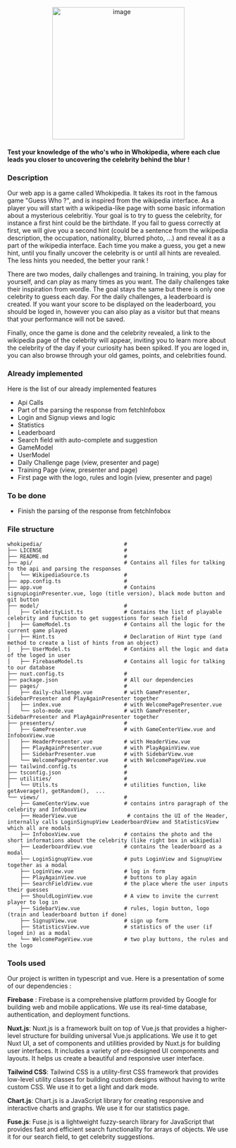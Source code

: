 <p align="center">
  <a href="https://whokipedia.com">
    <img src="https://github.com/roxannecvl/whokipedia/assets/125833841/7c6187cd-d6ec-4b97-8928-ae01c4b08cc6" alt="image" width="300">
  </a>
</p>


#### Test your knowledge of the who's who in Whokipedia, where each clue leads you closer to uncovering the celebrity behind the blur !

### Description 
Our web app is a game called Whokipedia. It takes its root in the famous game "Guess Who ?", and is inspired from the wikipedia interface. As a player you will start with a wikipedia-like page with some basic information about a mysterious celebritiy. Your goal is to try to guess the celebrity, for instance a first hint could be the birthdate. If you fail to guess correctly at first, we will give you a second hint (could be a sentence from the wikipedia description, the occupation, nationality, blurred photo, …) and reveal it as a part of the wikipedia interface. Each time you make a guess, you get a new hint, until you finally uncover the celebrity is or until all hints are revealed. The less hints you needed, the better your rank ! <br>

There are two modes, daily challenges and training. In training, you play for yourself, and can play as many times as you want. The daily challenges take their inspiration from wordle. The goal stays the same but there is only one celebrity to guess each day. For the daily challenges, a leaderboard is created. If you want your score to be displayed on the leaderboard, you should be loged in, however you can also play as a visitor but that means that your performance will not be saved. <br>

Finally, once the game is done and the celebrity revealed, a link to the wikipedia page of the celebrity will appear, inviting you to learn more about the celebrity of the day if your curiosity has been spiked. If you are loged in, you can also browse through your old games, points, and celebrities found.

### Already implemented 
Here is the list of our already implemented features 
- Api Calls
- Part of the parsing the response from fetchInfobox
- Login and Signup views and logic
- Statistics 
- Leaderboard
- Search field with auto-complete and suggestion
- GameModel
- UserModel 
- Daily Challenge page (view, presenter and page)
- Training Page (view, presenter and page)
- First page with the logo, rules and login (view, presenter and page)

### To be done
- Finish the parsing of the response from fetchInfobox

### File structure 
```
whokipedia/                          # 
├── LICENSE                          #
├── README.md                        #
├── api/                             # Contains all files for talking to the api and parsing the responses
│   └── WikipediaSource.ts           #
├── app.config.ts                    #
├── app.vue                          # Contains signupLoginPresenter.vue, logo (title version), black mode button and git button
├── model/                           #
│   ├── CelebrityList.ts             # Contains the list of playable celebrity and function to get suggestions for seach field
│   ├── GameModel.ts                 # Contains all the logic for the current game played 
│   ├── Hint.ts                      # Declaration of Hint type (and method to create a list of hints from an object)
│   ├── UserModel.ts                 # Contains all the logic and data of the loged in user
│   ├── FirebaseModel.ts             # Contains all logic for talking to our database
├── nuxt.config.ts                   #
├── package.json                     # All our dependencies 
├── pages/                           #
│   ├── daily-challenge.vue          # with GamePresenter, SidebarPresenter and PlayAgainPresenter together
│   ├── index.vue                    # with WelcomePagePresenter.vue
│   └── solo-mode.vue                # with GamePresenter, SidebarPresenter and PlayAgainPresenter together
├── presenters/                      #
│   ├── GamePresenter.vue            # with GameCenterView.vue and InfoboxView.vue
│   ├── HeaderPresenter.vue          # with HeaderView.vue
│   ├── PlayAgainPresenter.vue       # with PlayAgainView.vue
│   ├── SidebarPresenter.vue         # with SidebarView.vue
│   └── WelcomePagePresenter.vue     # with WelcomePageView.vue
├── tailwind.config.ts               #
├── tsconfig.json                    #
├── utilities/                       #
│   └── Utils.ts                     # utilities function, like getAverage(), getRandom(),  ...
└── views/                           #
    ├── GameCenterView.vue           # contains intro paragraph of the celebrity and InfoboxView
    ├── HeaderView.vue                # contains the UI of the Header, internally calls LoginSignupView LeaderboardView and StatisticsView which all are modals
    ├── InfoboxView.vue              # contains the photo and the short informations about the celebrity (like right box in wikipedia)
    ├── LeaderboardView.vue          # contains the leaderboard as a modal
    ├── LoginSignupView.vue          # puts LoginView and SignupView together as a modal
    ├── LoginView.vue                # log in form 
    ├── PlayAgainView.vue            # buttons to play again
    ├── SearchFieldView.vue          # the place where the user inputs their guesses
    ├── ShouldLoginView.vue          # A view to invite the current player to log in 
    ├── SidebarView.vue              # rules, login button, logo (train and leaderboard button if done) 
    ├── SignupView.vue               # sign up form 
    ├── StatisticsView.vue           # statistics of the user (if loged in) as a modal
    └── WelcomePageView.vue          # two play buttons, the rules and the logo
```

### Tools used 
Our project is written in typescript and vue. Here is a presentation of some of our dependencies : <br>

**Firebase** : Firebase is a comprehensive platform provided by Google for building web and mobile applications. We use its real-time database, authentication, and deployment functions.

**Nuxt.js**: Nuxt.js is a framework built on top of Vue.js that provides a higher-level structure for building universal Vue.js applications. We use it to get Nuxt UI, a set of components and utilities provided by Nuxt.js for building user interfaces. It includes a variety of pre-designed UI components and layouts. It helps us create a beautiful and responsive user interface.

**Tailwind CSS**: Tailwind CSS is a utility-first CSS framework that provides low-level utility classes for building custom designs without having to write custom CSS. We use it to get a light and dark mode.

**Chart.js**: Chart.js is a JavaScript library for creating responsive and interactive charts and graphs. We use it for our statistics page.

**Fuse.js**: Fuse.js is a lightweight fuzzy-search library for JavaScript that provides fast and efficient search functionality for arrays of objects. We use it for our search field, to get celebrity suggestions. 
